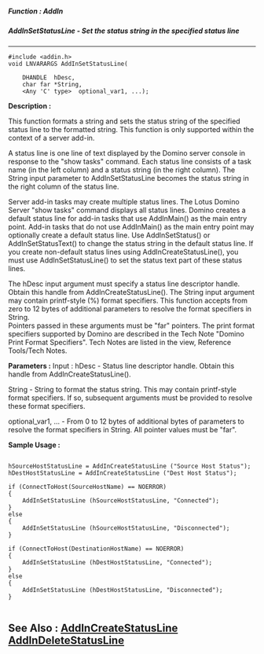 ##### Function : AddIn
##### AddInSetStatusLine - Set the status string in the specified status line
---
```
#include <addin.h>
void LNVARARGS AddInSetStatusLine(

	DHANDLE  hDesc,
	char far *String,
	<Any 'C' type>  optional_var1, ...);
```
**Description :**

This function formats a string and sets the status string of the specified 
status line to the formatted string.  This function is only supported within 
the context of a server add-in.

A status line is one line of text displayed by the Domino server console in 
response to the "show tasks" command.  Each status line consists of a task name 
(in the left column) and a status string (in the right column).  The String 
input parameter to AddInSetStatusLine becomes the status string in the right 
column of the status line.

Server add-in tasks may create multiple status lines. The Lotus Domino Server 
"show tasks" command displays all status lines. Domino creates a default status 
line for add-in tasks that use AddInMain() as the main entry point.  Add-in 
tasks that do not use AddInMain() as the main entry point may optionally create 
a default status line.  Use AddInSetStatus() or  AddInSetStatusText() to change 
the status string in the default status line.  If you create non-default status 
lines using AddInCreateStatusLine(), you must use  AddInSetStatusLine() to set 
the status text part of these status lines.

The hDesc input argument must specify a status line descriptor handle.  Obtain 
this handle from AddInCreateStatusLine().  The String input argument may 
contain printf-style (%) format specifiers.  This function accepts from zero to 
12 bytes of additional parameters to resolve the format specifiers in String.  
Pointers passed in these arguments must be "far" pointers.  The print format 
specifiers supported by Domino are described in the Tech Note "Domino Print 
Format Specifiers".  Tech Notes are listed in the view, Reference Tools/Tech 
Notes.

**Parameters :**
Input :
hDesc  -  Status line descriptor handle. Obtain this handle from AddInCreateStatusLine(). 

String  -  String to format the status string. This may contain printf-style format specifiers.  If so, subsequent arguments must be provided to resolve these format specifiers.

optional_var1, ...  -  From 0 to 12 bytes of additional bytes of parameters to resolve the format specifiers in String.  All pointer values must be "far".



**Sample Usage :**
```

hSourceHostStatusLine = AddInCreateStatusLine ("Source Host Status");
hDestHostStatusLine = AddInCreateStatusLine ("Dest Host Status");

if (ConnectToHost(SourceHostName) == NOERROR)
{
    AddInSetStatusLine (hSourceHostStatusLine, "Connected");
}
else
{
    AddInSetStatusLine (hSourceHostStatusLine, "Disconnected");
}

if (ConnectToHost(DestinationHostName) == NOERROR)
{
    AddInSetStatusLine (hDestHostStatusLine, "Connected");
}
else
{
    AddInSetStatusLine (hDestHostStatusLine, "Disconnected");
}


```
**See Also :**
[AddInCreateStatusLine](/reference/Func/AddInCreateStatusLine)
[AddInDeleteStatusLine](/reference/Func/AddInDeleteStatusLine)
---
